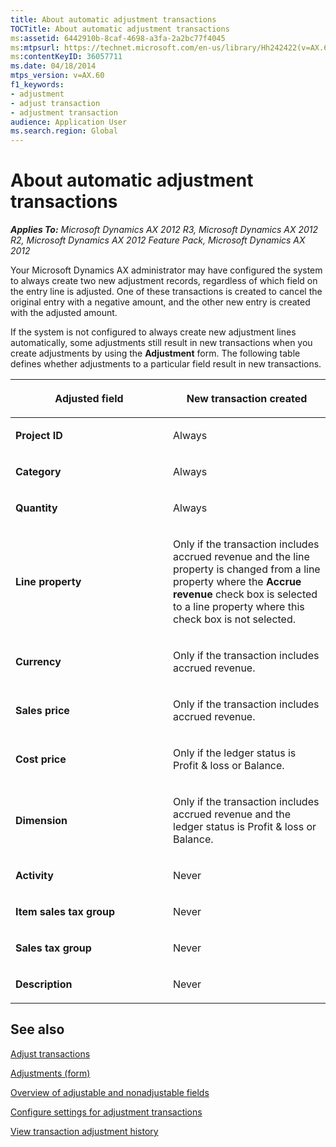 ```yaml
---
title: About automatic adjustment transactions
TOCTitle: About automatic adjustment transactions
ms:assetid: 6442910b-8caf-4698-a3fa-2a2bc77f4045
ms:mtpsurl: https://technet.microsoft.com/en-us/library/Hh242422(v=AX.60)
ms:contentKeyID: 36057711
ms.date: 04/18/2014
mtps_version: v=AX.60
f1_keywords:
- adjustment
- adjust transaction
- adjustment transaction
audience: Application User
ms.search.region: Global
---
```


# About automatic adjustment transactions 


_**Applies To:** Microsoft Dynamics AX 2012 R3, Microsoft Dynamics AX 2012 R2, Microsoft Dynamics AX 2012 Feature Pack, Microsoft Dynamics AX 2012_

Your Microsoft Dynamics AX administrator may have configured the system to always create two new adjustment records, regardless of which field on the entry line is adjusted. One of these transactions is created to cancel the original entry with a negative amount, and the other new entry is created with the adjusted amount.

If the system is not configured to always create new adjustment lines automatically, some adjustments still result in new transactions when you create adjustments by using the **Adjustment** form. The following table defines whether adjustments to a particular field result in new transactions.

<table>
<colgroup>
<col style="width: 50%" />
<col style="width: 50%" />
</colgroup>
<thead>
<tr class="header">
<th><p><strong>Adjusted field</strong></p></th>
<th><p><strong>New transaction created</strong></p></th>
</tr>
</thead>
<tbody>
<tr class="odd">
<td><p><strong>Project ID</strong></p></td>
<td><p>Always</p></td>
</tr>
<tr class="even">
<td><p><strong>Category</strong></p></td>
<td><p>Always</p></td>
</tr>
<tr class="odd">
<td><p><strong>Quantity</strong></p></td>
<td><p>Always</p></td>
</tr>
<tr class="even">
<td><p><strong>Line property</strong></p></td>
<td><p>Only if the transaction includes accrued revenue and the line property is changed from a line property where the <strong>Accrue revenue</strong> check box is selected to a line property where this check box is not selected.</p></td>
</tr>
<tr class="odd">
<td><p><strong>Currency</strong></p></td>
<td><p>Only if the transaction includes accrued revenue.</p></td>
</tr>
<tr class="even">
<td><p><strong>Sales price</strong></p></td>
<td><p>Only if the transaction includes accrued revenue.</p></td>
</tr>
<tr class="odd">
<td><p><strong>Cost price</strong></p></td>
<td><p>Only if the ledger status is Profit &amp; loss or Balance.</p></td>
</tr>
<tr class="even">
<td><p><strong>Dimension</strong></p></td>
<td><p>Only if the transaction includes accrued revenue and the ledger status is Profit &amp; loss or Balance.</p></td>
</tr>
<tr class="odd">
<td><p><strong>Activity</strong></p></td>
<td><p>Never</p></td>
</tr>
<tr class="even">
<td><p><strong>Item sales tax group</strong></p></td>
<td><p>Never</p></td>
</tr>
<tr class="odd">
<td><p><strong>Sales tax group</strong></p></td>
<td><p>Never</p></td>
</tr>
<tr class="even">
<td><p><strong>Description</strong></p></td>
<td><p>Never</p></td>
</tr>
</tbody>
</table>


## See also

[Adjust transactions](adjust-transactions.md)

[Adjustments (form)](https://technet.microsoft.com/en-us/library/aa553205\(v=ax.60\))

[Overview of adjustable and nonadjustable fields](overview-of-adjustable-and-nonadjustable-fields.md)

[Configure settings for adjustment transactions](configure-settings-for-adjustment-transactions.md)

[View transaction adjustment history](view-transaction-adjustment-history.md)

  


